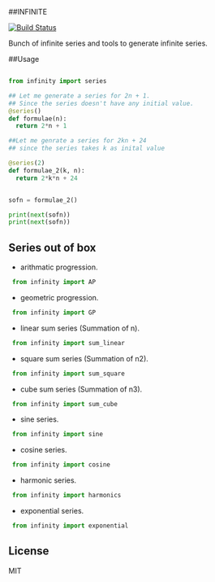 ##INFINITE

[![Build Status](https://travis-ci.org/plasmashadow/infinty.svg?branch=master)](https://travis-ci.org/plasmashadow/infinty)

Bunch of infinite series and tools to generate infinite series.

##Usage

```python

from infinity import series

## Let me generate a series for 2n + 1.
## Since the series doesn't have any initial value.
@series()
def formulae(n):
  return 2*n + 1

##Let me genrate a series for 2kn + 24
## since the series takes k as inital value

@series(2)
def formulae_2(k, n):
  return 2*k*n + 24


sofn = formulae_2()

print(next(sofn))
print(next(sofn))

```

## Series out of box

* arithmatic progression.  
```python
 from infinity import AP
```
* geometric progression.
```python
 from infinity import GP
```
* linear sum series (Summation of n).
```python
 from infinity import sum_linear
```
* square sum series (Summation of n2).
```python
 from infinity import sum_square
```
* cube sum series (Summation of n3).
```python
 from infinity import sum_cube
```
* sine series.
```python
 from infinity import sine
```
* cosine series.
```python
 from infinity import cosine
```
* harmonic series.
```python
 from infinity import harmonics
```
* exponential series.
```python
 from infinity import exponential
 ```

## License

MIT
